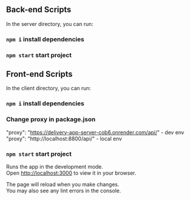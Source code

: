 
## Back-end Scripts

In the server directory, you can run:
### `npm i` install dependencies
### `npm start`  start project

## Front-end Scripts

In the client directory, you can run:
### `npm i` install dependencies

### Change proxy in package.json 
"proxy": "https://delivery-app-server-cob6.onrender.com/api/"  - dev env
"proxy": "http://localhost:8800/api/" - local env

### `npm start`  start project

Runs the app in the development mode.\
Open [http://localhost:3000](http://localhost:3000) to view it in your browser.

The page will reload when you make changes.\
You may also see any lint errors in the console.

